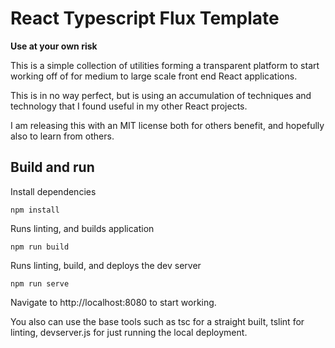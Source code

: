 # React Typescript Flux Template

**Use at your own risk**

This is a simple collection of utilities forming a transparent platform to start working off of for medium to large scale front end React applications.

This is in no way perfect, but is using an accumulation of techniques and technology that I found useful in my other React projects.

I am releasing this with an MIT license both for others benefit, and hopefully also to learn from others.



## Build and run

Install dependencies

```
npm install
```

Runs linting, and builds application
```
npm run build
```

Runs linting, build, and deploys the dev server
```
npm run serve
```
Navigate to http://localhost:8080 to start working.

You also can use the base tools such as tsc for a straight built, tslint for linting,
devserver.js for just running the local deployment.
